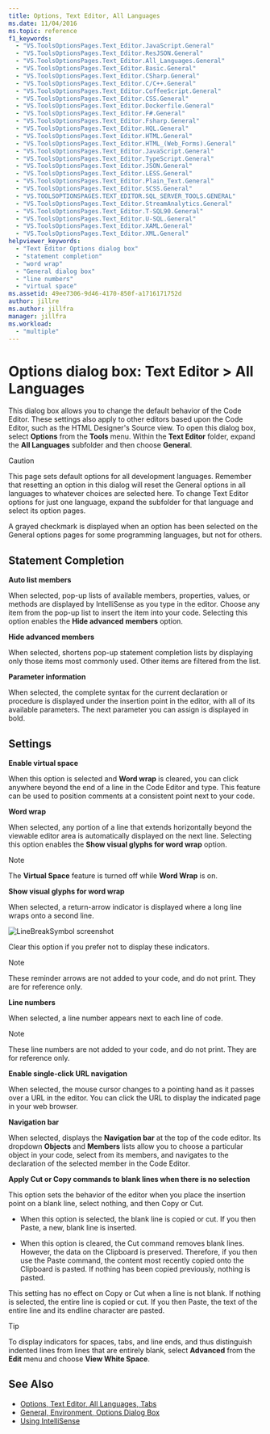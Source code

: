 ```yaml
---
title: Options, Text Editor, All Languages
ms.date: 11/04/2016
ms.topic: reference
f1_keywords:
  - "VS.ToolsOptionsPages.Text_Editor.JavaScript.General"
  - "VS.ToolsOptionsPages.Text_Editor.ResJSON.General"
  - "VS.ToolsOptionsPages.Text_Editor.All_Languages.General"
  - "VS.ToolsOptionsPages.Text_Editor.Basic.General"
  - "VS.ToolsOptionsPages.Text_Editor.CSharp.General"
  - "VS.ToolsOptionsPages.Text_Editor.C/C++.General"
  - "VS.ToolsOptionsPages.Text_Editor.CoffeeScript.General"
  - "VS.ToolsOptionsPages.Text_Editor.CSS.General"
  - "VS.ToolsOptionsPages.Text_Editor.Dockerfile.General"
  - "VS.ToolsOptionsPages.Text_Editor.F#.General"
  - "VS.ToolsOptionsPages.Text_Editor.Fsharp.General"
  - "VS.ToolsOptionsPages.Text_Editor.HQL.General"
  - "VS.ToolsOptionsPages.Text_Editor.HTML.General"
  - "VS.ToolsOptionsPages.Text_Editor.HTML_(Web_Forms).General"
  - "VS.ToolsOptionsPages.Text_Editor.JavaScript.General"
  - "VS.ToolsOptionsPages.Text_Editor.TypeScript.General"
  - "VS.ToolsOptionsPages.Text_Editor.JSON.General"
  - "VS.ToolsOptionsPages.Text_Editor.LESS.General"
  - "VS.ToolsOptionsPages.Text_Editor.Plain_Text.General"
  - "VS.ToolsOptionsPages.Text_Editor.SCSS.General"
  - "VS.TOOLSOPTIONSPAGES.TEXT_EDITOR.SQL_SERVER_TOOLS.GENERAL"
  - "VS.ToolsOptionsPages.Text_Editor.StreamAnalytics.General"
  - "VS.ToolsOptionsPages.Text_Editor.T-SQL90.General"
  - "VS.ToolsOptionsPages.Text_Editor.U-SQL.General"
  - "VS.ToolsOptionsPages.Text_Editor.XAML.General"
  - "VS.ToolsOptionsPages.Text_Editor.XML.General"
helpviewer_keywords:
  - "Text Editor Options dialog box"
  - "statement completion"
  - "word wrap"
  - "General dialog box"
  - "line numbers"
  - "virtual space"
ms.assetid: 49ee7306-9d46-4170-850f-a1716171752d
author: jillre
ms.author: jillfra
manager: jillfra
ms.workload:
  - "multiple"
---
```

# Options dialog box: Text Editor \> All Languages

This dialog box allows you to change the default behavior of the Code Editor. These settings also apply to other editors based upon the Code Editor, such as the HTML Designer's Source view. To open this dialog box, select **Options** from the **Tools** menu. Within the **Text Editor** folder, expand the **All Languages** subfolder and then choose **General**.

> [!CAUTION]
> This page sets default options for all development languages. Remember that resetting an option in this dialog will reset the General options in all languages to whatever choices are selected here. To change Text Editor options for just one language, expand the subfolder for that language and select its option pages.

A grayed checkmark is displayed when an option has been selected on the General options pages for some programming languages, but not for others.

## Statement Completion

**Auto list members**

When selected, pop-up lists of available members, properties, values, or methods are displayed by IntelliSense as you type in the editor. Choose any item from the pop-up list to insert the item into your code. Selecting this option enables the **Hide advanced members** option.

**Hide advanced members**

When selected, shortens pop-up statement completion lists by displaying only those items most commonly used. Other items are filtered from the list.

**Parameter information**

When selected, the complete syntax for the current declaration or procedure is displayed under the insertion point in the editor, with all of its available parameters. The next parameter you can assign is displayed in bold.

## Settings

**Enable virtual space**

When this option is selected and **Word wrap** is cleared, you can click anywhere beyond the end of a line in the Code Editor and type. This feature can be used to position comments at a consistent point next to your code.

**Word wrap**

When selected, any portion of a line that extends horizontally beyond the viewable editor area is automatically displayed on the next line. Selecting this option enables the **Show visual glyphs for word wrap** option.

> [!NOTE]
> The **Virtual Space** feature is turned off while **Word Wrap** is on.

**Show visual glyphs for word wrap**

When selected, a return-arrow indicator is displayed where a long line wraps onto a second line.

![LineBreakSymbol screenshot](../../ide/reference/media/linebreak.gif)

Clear this option if you prefer not to display these indicators.

> [!NOTE]
> These reminder arrows are not added to your code, and do not print. They are for reference only.

**Line numbers**

When selected, a line number appears next to each line of code.

> [!NOTE]
> These line numbers are not added to your code, and do not print. They are for reference only.

**Enable single-click URL navigation**

When selected, the mouse cursor changes to a pointing hand as it passes over a URL in the editor. You can click the URL to display the indicated page in your web browser.

**Navigation bar**

When selected, displays the **Navigation bar** at the top of the code editor. Its dropdown **Objects** and **Members** lists allow you to choose a particular object in your code, select from its members, and navigates to the declaration of the selected member in the Code Editor.

**Apply Cut or Copy commands to blank lines when there is no selection**

This option sets the behavior of the editor when you place the insertion point on a blank line, select nothing, and then Copy or Cut.

- When this option is selected, the blank line is copied or cut. If you then Paste, a new, blank line is inserted.

- When this option is cleared, the Cut command removes blank lines. However, the data on the Clipboard is preserved. Therefore, if you then use the Paste command, the content most recently copied onto the Clipboard is pasted. If nothing has been copied previously, nothing is pasted.

This setting has no effect on Copy or Cut when a line is not blank. If nothing is selected, the entire line is copied or cut. If you then Paste, the text of the entire line and its endline character are pasted.

> [!TIP]
> To display indicators for spaces, tabs, and line ends, and thus distinguish indented lines from lines that are entirely blank, select **Advanced** from the **Edit** menu and choose **View White Space**.

## See Also

- [Options, Text Editor, All Languages, Tabs](../../ide/reference/options-text-editor-all-languages-tabs.md)
- [General, Environment, Options Dialog Box](../../ide/reference/general-environment-options-dialog-box.md)
- [Using IntelliSense](../../ide/using-intellisense.md)